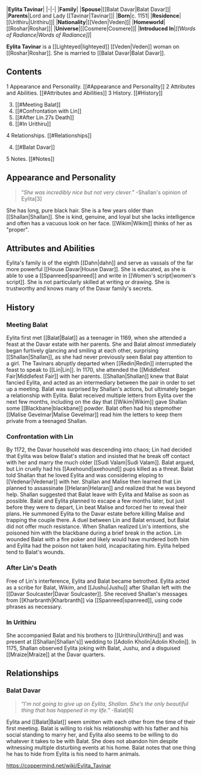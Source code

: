 |**Eylita Tavinar**|
|-|-|
|**Family**|
|**Spouse**|[[Balat Davar\|Balat Davar]]|
|**Parents**|Lord and Lady [[Tavinar\|Tavinar]]|
|**Born**|c. 1151|
|**Residence**|[[Urithiru\|Urithiru]]|
|**Nationality**|[[Veden\|Veden]]|
|**Homeworld**|[[Roshar\|Roshar]]|
|**Universe**|[[Cosmere\|Cosmere]]|
|**Introduced In**|*[[Words of Radiance\|Words of Radiance]]*|

**Eylita Tavinar** is a [[Lighteyed\|lighteyed]] [[Veden\|Veden]] woman on [[Roshar\|Roshar]]. She is married to [[Balat Davar\|Balat Davar]].

## Contents

1 Appearance and Personality. [[#Appearance and Personality]] 
2 Attributes and Abilities. [[#Attributes and Abilities]] 
3 History. [[#History]] 

3. [[#Meeting Balat]] 
3. [[#Confrontation with Lin]] 
3. [[#After Lin.27s Death]] 
3. [[#In Urithiru]] 


4 Relationships. [[#Relationships]] 

4. [[#Balat Davar]] 


5 Notes. [[#Notes]] 


## Appearance and Personality
>“*She was incredibly nice but not very clever.*”
\-Shallan's opinion of Eylita[3]


She has long, pure black hair. She is a few years older than [[Shallan\|Shallan]].
She is kind, genuine, and loyal but she lacks intelligence and often has a vacuous look on her face. [[Wikim\|Wikim]] thinks of her as "proper".

## Attributes and Abilities
Eylita's family is of the eighth [[Dahn\|dahn]] and serve as vassals of the far more powerful [[House Davar\|House Davar]]. She is educated, as she is able to use a [[Spanreed\|spanreed]] and write in [[Women's script\|women's script]]. She is not particularly skilled at writing or drawing.
She is trustworthy and knows many of the Davar family's secrets.

## History
### Meeting Balat
Eylita first met [[Balat\|Balat]] as a teenager in 1169, when she attended a feast at the Davar estate with her parents. She and Balat almost immediately began furtively glancing and smiling at each other, surprising [[Shallan\|Shallan]], as she had never previously seen Balat pay attention to a girl. The Tavinars abruptly departed when [[Redin\|Redin]] interrupted the feast to speak to [[Lin\|Lin]].
In 1170, she attended the [[Middlefest Fair\|Middlefest Fair]] with her parents. [[Shallan\|Shallan]] knew that Balat fancied Eylita, and acted as an intermediary between the pair in order to set up a meeting. Balat was surprised by Shallan's actions, but ultimately began a relationship with Eylita. Balat received multiple letters from Eylita over the next few months, including on the day that [[Wikim\|Wikim]] gave Shallan some [[Blackbane\|blackbane]] powder. Balat often had his stepmother [[Malise Gevelmar\|Malise Gevelmar]] read him the letters to keep them private from a teenaged Shallan.

### Confrontation with Lin
By 1172, the Davar household was descending into chaos; Lin had decided that Eylita was below Balat's station and insisted that he break off contact with her and marry the much older [[Sudi Valam\|Sudi Valam]]. Balat argued, but Lin cruelly had his [[Axehound\|axehound]] pups killed as a threat. Balat told Shallan that he loved Eylita and was considering eloping to [[Vedenar\|Vedenar]] with her.
Shallan and Malise then learned that Lin planned to assassinate [[Helaran\|Helaran]] and realized that he was beyond help. Shallan suggested that Balat leave with Eylita and Malise as soon as possible. Balat and Eylita planned to escape a few months later, but just before they were to depart, Lin beat Malise and forced her to reveal their plans. He summoned Eylita to the Davar estate before killing Malise and trapping the couple there. A duel between Lin and Balat ensued, but Balat did not offer much resistance. When Shallan realized Lin's intentions, she poisoned him with the blackbane during a brief break in the action. Lin wounded Balat with a fire poker and likely would have murdered both him and Eylita had the poison not taken hold, incapacitating him. Eylita helped tend to Balat's wounds.

### After Lin's Death
Free of Lin's interference, Eylita and Balat became betrothed. Eylita acted as a scribe for Balat, Wikim, and [[Jushu\|Jushu]] after Shallan left with the [[Davar Soulcaster\|Davar Soulcaster]]. She received Shallan's messages from [[Kharbranth\|Kharbranth]] via [[Spanreed\|spanreed]], using code phrases as necessary.

### In Urithiru
She accompanied Balat and his brothers to [[Urithiru\|Urithiru]] and was present at [[Shallan\|Shallan's]] wedding to [[Adolin Kholin\|Adolin Kholin]]. In 1175, Shallan observed Eylita joking with Balat, Jushu, and a disguised [[Mraize\|Mraize]] at the Davar quarters.

## Relationships
### Balat Davar
>“*I'm not going to give up on Eylita, Shallan. She’s the only beautiful thing that has happened in my life.*”
\-Balat[6]


Eylita and [[Balat\|Balat]] seem smitten with each other from the time of their first meeting. Balat is willing to risk his relationship with his father and his social standing to marry her, and Eylita also seems to be willing to do whatever it takes to be with Balat. She does not abandon him despite witnessing multiple disturbing events at his home. Balat notes that one thing he has to hide from Eylita is his need to harm animals.



https://coppermind.net/wiki/Eylita_Tavinar